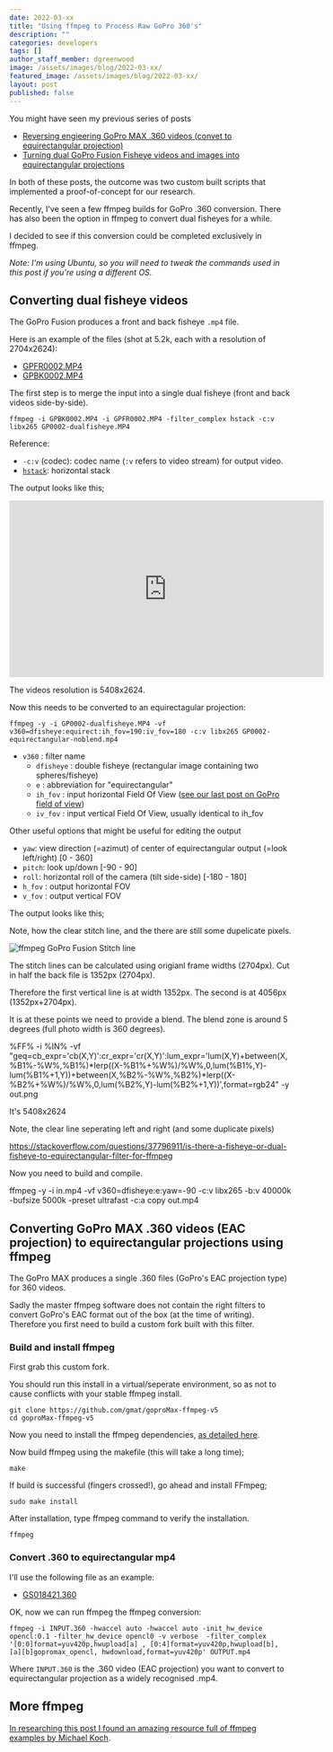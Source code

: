 ```yaml
---
date: 2022-03-xx
title: "Using ffmpeg to Process Raw GoPro 360's"
description: ""
categories: developers
tags: []
author_staff_member: dgreenwood
image: /assets/images/blog/2022-03-xx/
featured_image: /assets/images/blog/2022-03-xx/
layout: post
published: false
---
```



You might have seen my previous series of posts

* [Reversing engieering GoPro MAX .360 videos (convet to equirectangular projection)](/blog/2021/reverse-engineering-gopro-360-file-format-part-1)
* [Turning dual GoPro Fusion Fisheye videos and images into equirectangular projections](/blog/2021/gopro-fusion-fisheye-stitching-part-1)

In both of these posts, the outcome was two custom built scripts that implemented a proof-of-concept for our research.

Recently, I've seen a few ffmpeg builds for GoPro .360 conversion. There has also been the option in ffmpeg to convert dual fisheyes for a while.

I decided to see if this conversion could be completed exclusively in ffmpeg.

_Note: I'm using Ubuntu, so you will need to tweak the commands used in this post if you're using a different OS._






## Converting dual fisheye videos

The GoPro Fusion produces a front and back fisheye `.mp4` file.

Here is an example of the files (shot at 5.2k, each with a resolution of 2704x2624):

* [GPFR0002.MP4](https://drive.google.com/file/d/1bbyvicY2b_KkSf-0MaKISwyR4fHr5Aqf/view?usp=sharing)
* [GPBK0002.MP4](https://drive.google.com/file/d/1bZQyCc0ci7bnXahlJxppf1E08nQC023C/view?usp=sharing)


The first step is to merge the input into a single dual fisheye (front and back videos side-by-side).

```shell
ffmpeg -i GPBK0002.MP4 -i GPFR0002.MP4 -filter_complex hstack -c:v libx265 GP0002-dualfisheye.MP4
```

Reference: 

* `-c:v` (codec): codec name (`:v` refers to video stream) for output video.
* [`hstack`](https://ffmpeg.org/ffmpeg-filters.html#hstack): horizontal stack

The output looks like this;

<iframe width="560" height="315" src="https://www.youtube-nocookie.com/embed/tXOiW1bAWqY" title="YouTube video player" frameborder="0" allow="accelerometer; autoplay; clipboard-write; encrypted-media; gyroscope; picture-in-picture" allowfullscreen></iframe>

The videos resolution is 5408x2624.

Now this needs to be converted to an equirectagular projection:

```shell
ffmpeg -y -i GP0002-dualfisheye.MP4 -vf v360=dfisheye:equirect:ih_fov=190:iv_fov=180 -c:v libx265 GP0002-equirectangular-noblend.mp4
```



* `v360` : filter name
	* `dfisheye` : double fisheye (rectangular image containing two spheres/fisheye)
	* `e` : abbreviation for "equirectangular"
	* `ih_fov` : input horizontal Field Of View ([see our last post on GoPro field of view](/blog/2021/gopro-fusion-fisheye-stitching-part-4))
	* `iv_fov` : input vertical Field Of View, usually identical to ih_fov

Other useful options that might be useful for editing the output

* `yaw`: view direction (=azimut) of center of equirectangular output (=look left/right) [0 - 360]
* `pitch`: look up/down [-90 - 90]
* `roll`: horizontal roll of the camera (tilt side-side) [-180 - 180]
* `h_fov` : output horizontal FOV
* `v_fov` : output vertical FOV



The output looks like this;



Note, how the clear stitch line, and the there are still some dupelicate pixels.

<img class="img-fluid" src="/assets/images/blog/2022-02-11/ffmpeg-gopro-fusion-stitch-line.png" alt="ffmpeg GoPro Fusion Stitch line" title="ffmpeg GoPro Fusion Stitch line" />

The stitch lines can be calculated using origianl frame widths (2704px). Cut in half the back file is 1352px (2704px).

Therefore the first vertical line is at width 1352px. The second is at 4056px (1352px+2704px).

It is at these points we need to provide a blend. The blend zone is around 5 degrees (full photo width is 360 degrees).











%FF% -i %IN% -vf "geq=cb_expr='cb(X,Y)':cr_expr='cr(X,Y)':lum_expr='lum(X,Y)+between(X,%B1%-%W%,%B1%)*lerp((X-%B1%+%W%)/%W%,0,lum(%B1%,Y)-lum(%B1%+1,Y))+between(X,%B2%-%W%,%B2%)*lerp((X-%B2%+%W%)/%W%,0,lum(%B2%,Y)-lum(%B2%+1,Y))',format=rgb24" -y out.png

It's 5408x2624


Note, the clear line seperating left and right (and some duplicate pixels)








https://stackoverflow.com/questions/37796911/is-there-a-fisheye-or-dual-fisheye-to-equirectangular-filter-for-ffmpeg

Now you need to build and compile.



ffmpeg -y -i in.mp4 -vf v360=dfisheye:e:yaw=-90 -c:v libx265 -b:v 40000k -bufsize 5000k -preset ultrafast -c:a copy out.mp4


## Converting GoPro MAX .360 videos (EAC projection) to equirectangular projections using ffmpeg

The GoPro MAX produces a single .360 files (GoPro's EAC projection type) for 360 videos.

Sadly the master ffmpeg software does not contain the right filters to convert GoPro's EAC format out of the box (at the time of writing). Therefore you first need to build a custom fork built with this filter.

### Build and install ffmpeg

First grab this custom fork. 

You should run this install in a virtual/seperate environment, so as not to cause conflicts with your stable ffmpeg install.


```shell
git clone https://github.com/gmat/goproMax-ffmpeg-v5
cd goproMax-ffmpeg-v5
```

Now you need to install the ffmpeg dependencies, [as detailed here](https://trac.ffmpeg.org/wiki/CompilationGuide/Ubuntu).

Now build ffmpeg using the makefile (this will take a long time);

```shell
make
```

If build is successful (fingers crossed!), go ahead and install FFmpeg;

```shell
sudo make install
```

After installation, type ffmpeg command to verify the installation.

```
ffmpeg
```

### Convert .360 to equirectangular mp4

I'll use the following file as an example:

* [GS018421.360](https://drive.google.com/file/d/1FT1oth6HHMFnzP_2jk8JpGPmlzjeBhIb/view?usp=sharing)

OK, now we can run ffmpeg the ffmpeg conversion:

```shell
ffmpeg -i INPUT.360 -hwaccel auto -hwaccel auto -init_hw_device opencl:0.1 -filter_hw_device opencl0 -v verbose  -filter_complex '[0:0]format=yuv420p,hwupload[a] , [0:4]format=yuv420p,hwupload[b], [a][b]gopromax_opencl, hwdownload,format=yuv420p' OUTPUT.mp4
```

Where `INPUT.360` is the .360 video (EAC projection) you want to convert to equirectangular projection as a widely recognised .mp4.

## More ffmpeg

[In researching this post I found an amazing resource full of ffmpeg examples by Michael Koch](http://www.astro-electronic.de/FFmpeg_Book.pdf).
